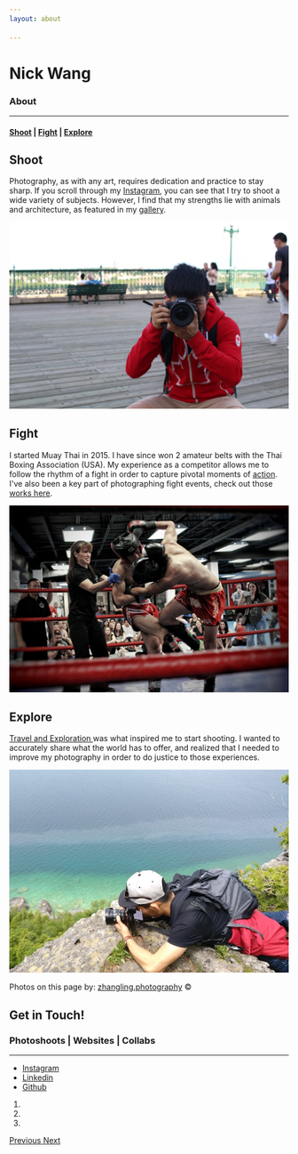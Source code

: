 ```yaml
---
layout: about

---
```

<!-- Header -->
<div class="about">
    <div id="aboutCarousel" class="carousel slide" data-ride="carousel" data-interval="false">
    <div class="carousel-inner">
	    <div class="item intro-message active"
	    	style="
	    	background: url(/assets/about/aboutbg.jpg)
	    	no-repeat;
	    	background-position: center center;
	    	background-size: cover;
	    	width:100%;
	    	height:100%;">
	        <h1>Nick Wang</h1>
	        <h3>About</h3>
	        <hr class="intro-divider">
	        <h4>
	        <a href="/shoot.html">Shoot</a> |
	        <a href="/fight.html">Fight</a> |
	        <a href="/explore.html">Explore</a>
	        </h4>
	    </div>
	    <!-- End item 1 -->
	    <div class="item container-fluid intro">
		    <div class="row">
				<div class="col-md-6 col-sm-12 col-xs-12">
				<div class="well photography" data-mh="row-1">
			        <h2 class="section-heading">Shoot</h2>
			        <p class="lead">
			        Photography, as with any art, requires dedication and practice to stay sharp.
			        If you scroll through my <a href="instagram.com/{{instagram_username}}" target="_blank">
			        Instagram</a>, you can see that I try to shoot a wide variety of subjects. However, I find that my strengths lie with animals and architecture, as featured in my <a href="/shoot">gallery</a>.
			        </p>
			    </div>
			    </div>
			    <div class="col-md-6 col-sm-12 col-xs-12" id="photography">
			    	<img src="/assets/about/shoot.jpg" class="photography" alt="" data-mh="row-1">
			    </div>
			</div>
			<div class="row">
				<div class="col-md-push-6 col-md-6 col-sm-12 col-xs-12">
				<div class="well photography" data-mh="row-2">
			        <h2 class="section-heading">Fight</h2>
			        <p class="lead">
			        I started Muay Thai in 2015. I have since won 2 amateur belts with the Thai Boxing Association (USA).
			        My experience as a competitor allows me to follow the rhythm of a fight in order to capture pivotal moments of <a href="/fight">action</a>. I've also been a key part of photographing fight events, check out those <a href="/works"> works here</a>.
			        </p>
				</div>
				</div>
				<div class="col-md-pull-6 col-md-6 col-sm-12 col-xs-12" id="photography">
					<img src="/assets/about/fight.jpg" class="photography" alt="" data-mh="row-2">
				</div>
			</div>
			<div class="row">
				<div class="col-md-6 col-sm-12 col-xs-12">
				<div class="well photography" data-mh="row-3">
			        <h2 class="section-heading">Explore</h2>
			        <p class="lead">
			        <a href="/explore">Travel and Exploration </a>was what inspired me to start shooting.
			        I wanted to accurately share what the world has to offer, and realized that I needed to improve my photography in order to do justice to those experiences. </p>
			    </div>
			    </div>
			    <div class="col-md-6 col-sm-12 col-xs-12" id="photography">
					<img src="/assets/about/explore.jpg" class="photography" alt="" data-mh="row-3">
				</div>
			</div>
			<div class="row">
				<div class="copyright">
					<p>Photos on this page by: <a href="http://zhangling.photography" target="_blank">zhangling.photography</a> © </p>
				</div>
			</div>
		</div>
	    <div class="item contact"
	    	style="
	    	background: url(/assets/about/contact.jpg)
	    	no-repeat;
	    	background-position: center center;
	    	background-size: cover;
	    	width:100%;
	    	height:100%;">
	        <h2>Get in Touch!</h2>
	        <h3>
	        Photoshoots
	        | Websites
	        | Collabs
			</h3>
	        <hr class="intro-divider">
	        <ul class="list-inline contact-social-buttons">
	            <li>
	                <a href="https://instagram.com/{{ site.instagram_username }}" class="btn btn-default btn-lg" target="_blank"><i class="fa fa-instagram fa-fw"></i> <span class="network-name">Instagram</span></a>
	            </li>
	            <li>
	                <a href="https://linkedin.com/in/{{ site.linkedin_username }}" class="btn btn-default btn-lg" target="_blank"><i class="fa fa-linkedin fa-fw"></i> <span class="network-name">Linkedin</span></a>
	            </li>
	            <li>
	                <a href="https://github.com/{{ site.github_username }}" class="btn btn-default btn-lg" target="_blank"><i class="fa fa-github fa-fw"></i> <span class="network-name">Github</span></a>
	            </li>
	        </ul>
	    </div>
	    <!-- End item 2 -->
	    <!-- Carousel Indicators -->
	  	<ol class="carousel-indicators">
		    <li data-target="#aboutCarousel" data-slide-to="0" class="active">
		    </li>
		    <li data-target="#aboutCarousel" data-slide-to="1">
		    </li>
		    <li data-target="#aboutCarousel" data-slide-to="2">
		    </li>
	  	</ol>
	    </div>
    </div>
    <!-- End Carousel -->
    <!-- Carousel Controllers -->
    <a class="left carousel-control" href="#aboutCarousel" role="button" data-slide="prev">
    	<span class="glyphicon glyphicon-chevron-left" aria-hidden="true"></span>
    	<span class="sr-only">Previous</span>
    </a>
    <a class="right carousel-control" href="#aboutCarousel" role="button" data-slide="next">
    	<span class="glyphicon glyphicon-chevron-right" aria-hidden="true"></span>
    	<span class="sr-only">Next</span>
    </a>
</div>
